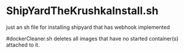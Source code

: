 # ShipYardTheKrushkaInstall.sh
just an sh file for installing shipyard that has webhook implemented

#dockerCleaner.sh
deletes all images that have no started container(s) attached to it.
